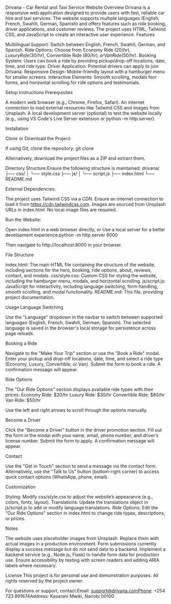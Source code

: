 Drivana - Car Rental and Taxi Service Website
Overview
Drivana is a responsive web application designed to provide users with fast, reliable car hire and taxi services. The website supports multiple languages (English, French, Swahili, German, Spanish) and offers features such as ride booking, driver applications, and customer reviews. The project uses HTML, Tailwind CSS, and JavaScript to create an interactive user experience.
Features

Multilingual Support: Switch between English, French, Swahili, German, and Spanish.
Ride Options: Choose from Economy Ride ($20/hr), Luxury Ride ($30/hr), Convertible Ride ($80/hr), or Van Ride ($50/hr).
Booking System: Users can book a ride by providing pickup/drop-off locations, date, time, and ride type.
Driver Application: Potential drivers can apply to join Drivana.
Responsive Design: Mobile-friendly layout with a hamburger menu for smaller screens.
Interactive Elements: Smooth scrolling, modals fsor forms, and horizontal scrolling for ride options and testimonials.

Setup Instructions
Prerequisites

A modern web browser (e.g., Chrome, Firefox, Safari).
An internet connection to load external resources like Tailwind CSS and images from Unsplash.
A local development server (optional) to test the website locally (e.g., using VS Code's Live Server extension or python -m http.server).

Installation

Clone or Download the Project:

If using Git, clone the repository:  git clone <repository-url>


Alternatively, download the project files as a ZIP and extract them.


Directory Structure:Ensure the following structure is maintained:
drivana/
├── css/
│   └── style.css
├── js/
│   └── script.js
├── index.html
└── README.md


External Dependencies:

The project uses Tailwind CSS via a CDN. Ensure an internet connection to load it from https://cdn.tailwindcss.com.
Images are sourced from Unsplash URLs in index.html. No local image files are required.


Run the Website:

Open index.html in a web browser directly, or
Use a local server for a better development experience:python -m http.server 8000

Then navigate to http://localhost:8000 in your browser.



File Structure

index.html: The main HTML file containing the structure of the website, including sections for the hero, booking, ride options, about, reviews, contact, and modals.
css/style.css: Custom CSS for styling the website, including the hamburger menu, modals, and horizontal scrolling.
js/script.js: JavaScript for interactivity, including language switching, form handling, smooth scrolling, and modal functionality.
README.md: This file, providing project documentation.

Usage
Language Switching

Use the "Language" dropdown in the navbar to switch between supported languages (English, French, Swahili, German, Spanish).
The selected language is saved in the browser's local storage for persistence across page reloads.

Booking a Ride

Navigate to the "Make Your Trip" section or use the "Book a Ride" modal.
Enter your pickup and drop-off locations, date, time, and select a ride type (Economy, Luxury, Convertible, or Van).
Submit the form to book a ride. A confirmation message will appear.

Ride Options

The "Our Ride Options" section displays available ride types with their prices:
Economy Ride: $20/hr
Luxury Ride: $30/hr
Convertible Ride: $80/hr
Van Ride: $50/hr


Use the left and right arrows to scroll through the options manually.

Become a Driver

Click the "Become a Driver" button in the driver promotion section.
Fill out the form in the modal with your name, email, phone number, and driver’s license number.
Submit the form to apply. A confirmation message will appear.

Contact

Use the "Get in Touch" section to send a message via the contact form.
Alternatively, use the "Talk to Us" button (bottom-right corner) to access quick contact options (WhatsApp, phone, email).

Customization

Styling: Modify css/style.css to adjust the website’s appearance (e.g., colors, fonts, layout).
Translations: Update the translations object in js/script.js to add or modify language translations.
Ride Options: Edit the "Our Ride Options" section in index.html to change ride types, descriptions, or prices.

Notes

The website uses placeholder images from Unsplash. Replace them with actual images in a production environment.
Form submissions currently display a success message but do not send data to a backend. Implement a backend service (e.g., Node.js, Flask) to handle form data for production use.
Ensure accessibility by testing with screen readers and adding ARIA labels where necessary.

License
This project is for personal use and demonstration purposes. All rights reserved by the project owner.

For questions or support, contact:Email: support@drivana.comPhone: +254 723 891674Address: Kasarani Mwiki, Nairobi 00100
